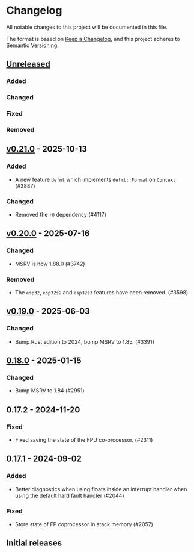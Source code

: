 # Changelog

All notable changes to this project will be documented in this file.

The format is based on [Keep a Changelog](https://keepachangelog.com/en/1.0.0/),
and this project adheres to [Semantic Versioning](https://semver.org/spec/v2.0.0.html).

## [Unreleased]

### Added


### Changed


### Fixed


### Removed


## [v0.21.0] - 2025-10-13

### Added

- A new feature `defmt` which implements `defmt::Format` on `Context` (#3887)

### Changed

- Removed the `r0` dependency (#4117)

## [v0.20.0] - 2025-07-16

### Changed

- MSRV is now 1.88.0 (#3742)

### Removed

- The `esp32`, `esp32s2` and `esp32s3` features have been removed. (#3598)

## [v0.19.0] - 2025-06-03

### Changed

- Bump Rust edition to 2024, bump MSRV to 1.85. (#3391)

## [0.18.0] - 2025-01-15

### Changed

- Bump MSRV to 1.84 (#2951)

## 0.17.2 - 2024-11-20

### Fixed

- Fixed saving the state of the FPU co-processor. (#2311)

## 0.17.1 - 2024-09-02

### Added

- Better diagnostics when using floats inside an interrupt handler when using the default hard fault handler (#2044)

### Fixed

- Store state of FP coprocessor in stack memory (#2057)

## Initial releases

[0.18.0]: https://github.com/esp-rs/esp-hal/releases/tag/xtensa-lx-rt-v0.18.0
[v0.19.0]: https://github.com/esp-rs/esp-hal/compare/xtensa-lx-rt-v0.18.0...xtensa-lx-rt-v0.19.0
[v0.20.0]: https://github.com/esp-rs/esp-hal/compare/xtensa-lx-rt-v0.19.0...xtensa-lx-rt-v0.20.0
[v0.21.0]: https://github.com/esp-rs/esp-hal/compare/xtensa-lx-rt-v0.20.0...xtensa-lx-rt-v0.21.0
[Unreleased]: https://github.com/esp-rs/esp-hal/compare/xtensa-lx-rt-v0.21.0...HEAD
